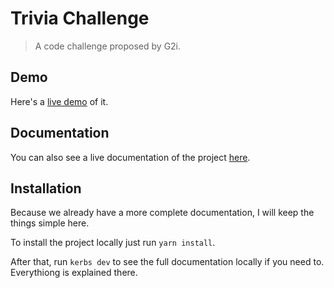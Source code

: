 # Trivia Challenge

> A code challenge proposed by G2i.

## Demo

Here's a [live demo](https://practical-dijkstra-d0b419.netlify.com/) of it.

## Documentation

You can also see a live documentation of the project [here](https://hungry-ritchie-3fd937.netlify.com/).

## Installation

Because we already have a more complete documentation, I will keep the things simple here.

To install the project locally just run `yarn install`.

After that, run `kerbs dev` to see the full documentation locally if you need to. Everythiong is explained there.
